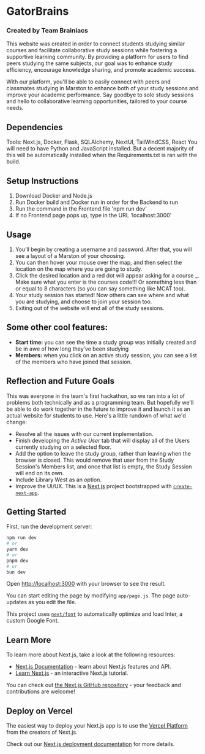 # GatorBrains

### Created by Team Brainiacs

This website was created in order to connect students studying similar courses and facilitate collaborative study sessions while fostering a supportive learning community. By providing a platform for users to find peers studying the same subjects, our goal was to enhance study efficiency, encourage knowledge sharing, and promote academic success.

With our platform, you'll be able to easily connect with peers and classmates studying in Marston to enhance both of your study sessions and improve your academic performance. Say goodbye to solo study sessions and hello to collaborative learning opportunities, tailored to your course needs.

## Dependencies

Tools: Next.js, Docker, Flask, SQLAlchemy, NextUI, TailWindCSS, React
You will need to have Python and JavaScript installed.
But a decent majority of this will be automatically installed when the Requirements.txt is ran with the build.

## Setup Instructions

1. Download Docker and Node.js
2. Run Docker build and Docker run in order for the Backend to run
3. Run the command in the Frontend file 'npm run dev'
4. If no Frontend page pops up, type in the URL 'localhost:3000'

## Usage

1. You’ll begin by creating a username and password. After that, you will see a layout of a Marston of your choosing.
2. You can then hover your mouse over the map, and then select the location on the map where you are going to study.
3. Click the desired location and a red dot will appear asking for a course **\_**. Make sure what you enter is the courses code!!! Or something less than or equal to 8 characters (so you can say something like MCAT too).
4. Your study session has started! Now others can see where and what you are studying, and choose to join your session too.
5. Exiting out of the website will end all of the study sessions.

## Some other cool features:

- **Start time:** you can see the time a study group was initially created and be in awe of how long they’ve been studying
- **Members:** when you click on an active study session, you can see a list of the members who have joined that session.

## Reflection and Future Goals

This was everyone in the team's first hackathon, so we ran into a lot of problems both technically and as a programming team.
But hopefully we'll be able to do work together in the future to improve it and launch it as an actual website for students to use.
Here's a little rundown of what we'd change:

- Resolve all the issues with our current implementation.
- Finish developing the _Active User_ tab that will display all of the Users currently studying on a selected floor.
- Add the option to leave the study group, rather than leaving when the browser is closed. This would remove that user from the Study Session's Members list, and once that list is empty, the Study Session will end on its own.
- Include Library West as an option.
- Improve the UI/UX.
  This is a [Next.js](https://nextjs.org/) project bootstrapped with [`create-next-app`](https://github.com/vercel/next.js/tree/canary/packages/create-next-app).

## Getting Started

First, run the development server:

```bash
npm run dev
# or
yarn dev
# or
pnpm dev
# or
bun dev
```

Open [http://localhost:3000](http://localhost:3000) with your browser to see the result.

You can start editing the page by modifying `app/page.js`. The page auto-updates as you edit the file.

This project uses [`next/font`](https://nextjs.org/docs/basic-features/font-optimization) to automatically optimize and load Inter, a custom Google Font.

## Learn More

To learn more about Next.js, take a look at the following resources:

- [Next.js Documentation](https://nextjs.org/docs) - learn about Next.js features and API.
- [Learn Next.js](https://nextjs.org/learn) - an interactive Next.js tutorial.

You can check out [the Next.js GitHub repository](https://github.com/vercel/next.js/) - your feedback and contributions are welcome!

## Deploy on Vercel

The easiest way to deploy your Next.js app is to use the [Vercel Platform](https://vercel.com/new?utm_medium=default-template&filter=next.js&utm_source=create-next-app&utm_campaign=create-next-app-readme) from the creators of Next.js.

Check out our [Next.js deployment documentation](https://nextjs.org/docs/deployment) for more details.
